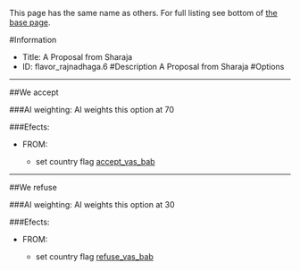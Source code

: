 This page has the same name as others. For full listing see bottom of [the base page](a_proposal_from_sharaja.md).

#Information
 - Title: A Proposal from Sharaja
 - ID: flavor_rajnadhaga.6
#Description
A Proposal from Sharaja
#Options

___
##We accept

###AI weighting:
AI weights this option at 70


###Efects:<ul><li>FROM:</li><ul><li>set country flag [accept_vas_bab](../flags/accept_vas_bab.md)</li></ul></ul>

___
##We refuse

###AI weighting:
AI weights this option at 30


###Efects:<ul><li>FROM:</li><ul><li>set country flag [refuse_vas_bab](../flags/refuse_vas_bab.md)</li></ul></ul>
